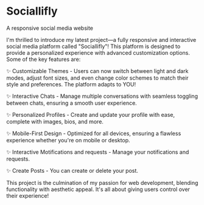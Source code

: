 # Sociallifly
A responsive social media website


I'm thrilled to introduce my latest project—a fully responsive and interactive social media platform called "Sociallifly"! This platform is designed to provide a personalized experience with advanced customization options. 
Some of the key features are:

✨ Customizable Themes - Users can now switch between light and dark modes, adjust font sizes, and even change color schemes to match their style and preferences. The platform adapts to YOU!

✨ Interactive Chats - Manage multiple conversations with seamless toggling between chats, ensuring a smooth user experience.

✨ Personalized Profiles - Create and update your profile with ease, complete with images, bios, and more.

✨ Mobile-First Design - Optimized for all devices, ensuring a flawless experience whether you're on mobile or desktop.

✨ Interactive Motifications and requests - Manage your notifications and requests.

✨ Create Posts - You can create or delete your post.

This project is the culmination of my passion for web development, blending functionality with aesthetic appeal. It's all about giving users control over their experience!
